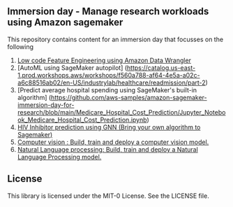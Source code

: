 ## Immersion day - Manage research workloads using Amazon sagemaker

This repository contains content for an immersion day that focusses on the following
1) [Low code Feature Engineering using Amazon Data Wrangler](https://catalog.us-east-1.prod.workshops.aws/workshops/f560a788-af64-4e5a-a02c-a6c88516ab02/en-US/industrylab/healthcare/readmission/part-1)
2) [AutoML using SageMaker autopilot] (https://catalog.us-east-1.prod.workshops.aws/workshops/f560a788-af64-4e5a-a02c-a6c88516ab02/en-US/industrylab/healthcare/readmission/part-2)
3) [Predict average hospital spending using SageMaker's built-in algorithm] (https://github.com/aws-samples/amazon-sagemaker-immersion-day-for-research/blob/main/Medicare_Hospital_Cost_Prediction/Jupyter_Notebook_Medicare_Hospital_Cost_Prediction.ipynb)
4) [HIV Inhibitor prediction using GNN (Bring your own algorithm to Sagemaker)](https://github.com/aws-samples/amazon-sagemaker-immersion-day-for-research/tree/main/Hiv_Inhibitor_Prediction_DGL)
5) [Computer vision : Build, train and deploy a computer vision model.](https://github.com/aws-samples/amazon-sagemaker-immersion-day-for-research/tree/main/Computer_Vision/mnist_cpu)
6) [Natural Language processing: Build, train and deploy a Natural Language Processing model.](https://github.com/aws-samples/amazon-sagemaker-immersion-day-for-research/tree/main/Natural_Language_Processing)



## License

This library is licensed under the MIT-0 License. See the LICENSE file.

